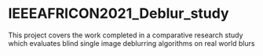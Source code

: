 # IEEEAFRICON2021_Deblur_study
This project covers the work completed in a comparative research study which evaluates blind single image deblurring algorithms on real world blurs 
